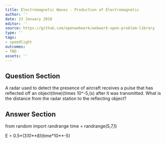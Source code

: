 ```yaml
---
title: Electromagnetic Waves - Production of Electromagnetic
author: ''
date: 23 January 2018
editor: ''
source: https://github.com/openwebwork/webwork-open-problem-library
type: ''
tags:
- speedlight
outcomes:
- TBD
assets: ''
---
```


## Question Section 

A radar used to detect the presence of aircraft receives a pulse that has reflected off an object(time)(times 10^-5,(s) after it was transmitted. What is the distance from the radar station to the reflecting object?



## Answer Section

from random import randrange
time = randrange(5,7,1)

E = 0.5*(3*10**8)*(time*10**-5)